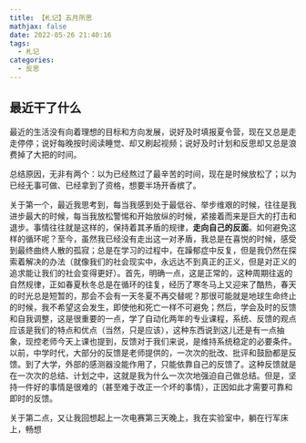 ```yaml
---
title: 【札记】五月所思
mathjax: false
date: 2022-05-26 21:40:16
tags:
  - 札记
categories:
  - 反思
---
```


## 最近干了什么

最近的生活没有向着理想的目标和方向发展，说好及时填报夏令营，现在又总是走走停停；说好每晚按时阅读睡觉、却又刷起视频；说好及时计划和反思却又总是浪费掉了大把的时间。

<!--more-->

总结原因，无非有两个：以为已经熬过了最辛苦的时间，现在是时候放松了；以为已经无事可做、已经拿到了资格，想要半场开香槟了。

关于第一个，最近我思考到，每当我感到处于最低谷、举步维艰的时候，往往是我进步最大的时候，每当我放松警惕和开始放纵的时候，紧接着而来是巨大的打击和退步。事情往往就是这样的，保持着其矛盾的规律，**走向自己的反面**。如何避免这样的循环呢？至今，虽然我已经没有走出这一对矛盾，我总是在喜悦的时候，感受到最终曲终人散的孤寂；总是在学习的过程中，在躁郁症中反复，但是我仍然在探索着解决的办法（就像我们的社会现实中，永远达不到真正的正义，但是对正义的追求能让我们的社会变得更好）。首先，明确一点，这是正常的，这种周期往返的自然规律，正如春夏秋冬总是在循环的往复，经历了寒冬马上又迎来了酷热，春天的时光总是短暂的，那会不会有一天冬夏不再交替呢？那很可能就是地球生命终止的时候，我不希望这会发生，即使他和死亡一样不可避免；然后，学会及时的反馈和自我调整，这是很重要的一点，学了自动化两年的专业课程，系统、反馈的观点应该是我们的特点和优点（当然，只是应该），这种东西说到这儿还是有一点抽象，现控老师今天上课也提到，反馈对于我们来说，是维持系统稳定的必要条件。以前，中学时代，大部分的反馈是老师提供的，一次次的批改、批评和鼓励都是反馈。到了大学，外部的感测器没能作用了，只能依靠自己的反馈了。这种反馈就是在一次次的总结、计划之中，这就是我为什么一次次地强迫自己做总结。但是，坚持一件好的事情是很难的（甚至难于改正一个坏的事情），正因如此才需要可靠和即时的反馈。

关于第二点，又让我回想起上一次电赛第三天晚上，我在实验室中，躺在行军床上，畅想

